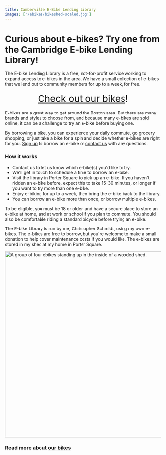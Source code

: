 ```yaml
---
title: Camberville E-Bike Lending Library
images: ['/ebikes/bikeshed-scaled.jpg']
---
```


# Curious about e-bikes? Try one from the Cambridge E-bike Lending Library!

The E-bike Lending Library is a free, not-for-profit service working to expand
access to e-bikes in the area. We have a small collection of e-bikes that we
lend out to community members for up to a week, for free.

<div style="text-align: center; font-size: 30px; margin: 20px"><a href="/our-bikes/">Check out our bikes</a>!</div>

E-bikes are a great way to get around the Boston area. But there are
many brands and styles to choose from, and because many e-bikes are sold
online, it can be a challenge to try an e-bike before buying one.

By borrowing a bike, you can experience your daily commute, go grocery
shopping, or just take a bike for a spin and decide whether e-bikes are right
for you. [Sign up](https://forms.gle/WkBo3KS4jfbQtgAr7) to borrow an e-bike or
[contact us](mailto:camberville@ebikelibrary.org) with any questions.

### How it works

* Contact us to let us know which e-bike(s) you'd like to try.
* We'll get in touch to schedule a time to borrow an e-bike.
* Visit the library in Porter Square to pick up an e-bike. If you haven't
    ridden an e-bike before, expect this to take 15-30 minutes, or
    longer if you want to try more than one e-bike.
* Enjoy e-biking for up to a week, then bring the e-bike back to the
    library.
* You can borrow an e-bike more than once, or borrow multiple e-bikes.

To be eligible, you must be 18 or older, and have a secure place to
store an e-bike at home, and at work or school if you plan to commute.
You should also be comfortable riding a standard bicycle before trying
an e-bike.

The E-bike Library is run by me, Christopher Schmidt, using my own e-bikes.
The e-bikes are free to borrow, but you're welcome to make a small donation to
help cover maintenance costs if you would like. The e-bikes are stored in my
shed at my home in Porter Square.

<img src="/ebikes/bikeshed-scaled.jpg" width=600 alt="A group of four ebikes standing up in the inside of a wooded shed." />

### Read more about [our bikes](/our-bikes)
